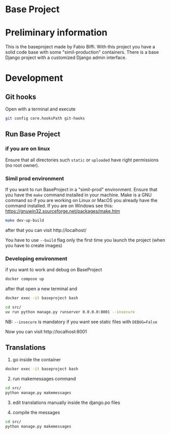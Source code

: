 # Base Project

# Preliminary information
This is the baseproject made by Fabio Biffi.
With this project you have a solid code base with some "simil-production" containers.
There is a base Django project with a customized Django admin interface.

# Development
## Git hooks
Open with a terminal and execute

```bash
git config core.hooksPath git-hooks
```

## Run Base Project

### if you are on linux
Ensure that all directories such `static` or `uploaded` have right permissions
(no root owner).

### Simil prod environment
If you want to run BaseProject in a "simil-prod" environment. Ensure that you have the `make`
command installed in your machine. Make is a GNU command so if you are working on Linux or MacOS
you already have the command installed. If you are on Windows see this: https://gnuwin32.sourceforge.net/packages/make.htm

```bash
make dev-up-build
```
after that you can visit http://localhost/

You have to use `--build` flag only the first time you launch the project (when you have to create images)

### Developing environment
if you want to work and debug on BaseProject

```bash
docker compose up
```

after that open a new terminal and

```bash
docker exec -it baseproject bash
```

```bash
cd src/
uv run python manage.py runserver 0.0.0.0:8001 --insecure
```
NB: `--insecure` is mandatory if you want see static files with `DEBUG=False`

Now you can visit http://localhost:8001



## Translations
1. go inside the container

```bash
docker exec -it baseproject bash
```

2. run makemessages command
```bash
cd src/
python manage.py makemessages
```

3. edit translations manually inside the django.po files

4. compile the messages
```bash
cd src/
python manage.py makemessages
```
